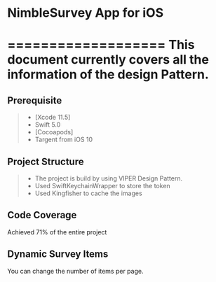# NimbleSurvey App for iOS
===================
This document currently covers all the information of the design Pattern.
===================

Prerequisite
-------------

> - [Xcode 11.5]
> - Swift 5.0 
> - [Cocoapods]
>- Targent from iOS 10


Project Structure
-----------------
> - The project is build by using VIPER Design Pattern.
> - Used SwiftKeychainWrapper to store the token
> - Used Kingfisher to cache the images

Code Coverage
-------------

Achieved 71% of the entire project 

Dynamic Survey Items 
--------------------

You can change the number of items per page.
